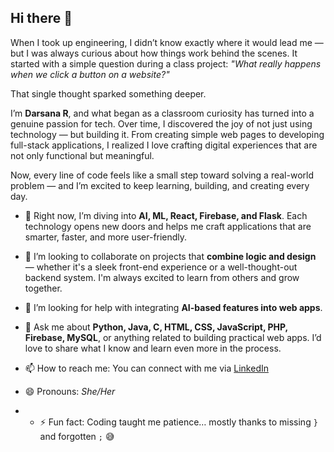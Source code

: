 ## Hi there 👋

When I took up engineering, I didn’t know exactly where it would lead me — but I was always curious about how things work behind the scenes. It started with a simple question during a class project: *"What really happens when we click a button on a website?"*

That single thought sparked something deeper.

I’m **Darsana R**, and what began as a classroom curiosity has turned into a genuine passion for tech. Over time, I discovered the joy of not just using technology — but building it. From creating simple web pages to developing full-stack applications, I realized I love crafting digital experiences that are not only functional but meaningful.

Now, every line of code feels like a small step toward solving a real-world problem — and I’m excited to keep learning, building, and creating every day.


<!--
**Darsana-Ramesh/Darsana-Ramesh** is a ✨ _special_ ✨ repository because its `README.md` (this file) appears on your GitHub profile.
-->
  
- 🌱 Right now, I’m diving into **AI, ML, React, Firebase, and Flask**. Each technology opens new doors and helps me craft applications that are smarter, faster, and more user-friendly.

- 👯 I’m looking to collaborate on projects that **combine logic and design** — whether it's a sleek front-end experience or a well-thought-out backend system. I'm always excited to learn from others and grow together.

- 🤔 I’m looking for help with integrating **AI-based features into web apps**.

- 💬 Ask me about **Python, Java, C, HTML, CSS, JavaScript, PHP, Firebase, MySQL**, or anything related to building practical web apps. I’d love to share what I know and learn even more in the process.

- 📫 How to reach me: You can connect with me via [LinkedIn](https://www.linkedin.com/in/darsanar/)

- 😄 Pronouns: *She/Her*

- - ⚡ Fun fact: Coding taught me patience… mostly thanks to missing `}` and forgotten `;` 😅

